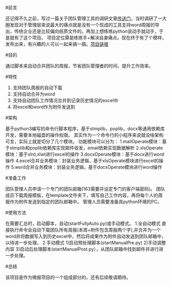 #前言

还记得不久之前，写过一篇关于团队管理工具的调研文章[传送门](https://blog.csdn.net/zhaoenweiex/article/details/76407275)，当时调研了一大圈发现对于管理层来说最大的痛点就是没有一个现成的工具支持word周报的导出，传统企业还是比较偏向纸质文件的。再加上想练练python说动手就动手，于是就有了这个项目。
项目定位算是练练手+解决自身痛点。现在终于有了个模样，发布出来，有兴趣的人可以一起来搞一搞。[项目链接](https://github.com/zhaoenweiex/weekreport)

#目的

通过脚本来自动合并团队的周报，节省团队管理者的时间，提升工作效率。

#特性

 1. 支持团队周报的自动下载
 2. 支持自动合并为word
 3. 支持自动团队工作情况合并到记录历史情况的excel中
 4. 将excel和word作为附件发送到

#架构

基于python3编写的命令行脚本程序，基于stmplib，poplib，docx等通用依赖库开发，需要本地磁盘的操作权限。
其实作为一个命令行的小程序来说就没啥架构可言，实际上就是切分了几个模块。
功能模块可以分为：
1.mailOperate模块：基于stmplib和poplib依赖库实现邮件收发，email依赖实现数据解析
2.xlsOperate模块：基于xlrd,xlwt进行excel的操作
3.docxOperate模块：基于docx进行word操作
4.excel合并业务模块：封装业务逻辑，基于xlsOperate模块进行excel的操作
5.word合并业务模块：封装业务逻辑，基于docxOperate模块进行word操作

#准备工作

团队管理人员申请一个专门的团队邮箱(163需要并设定专门的客户端密码)。
团队成员下载周报模板，在template文件夹下，填写自己工作内容，再将每个人的周报作为附件发送到指定的团队邮箱中。
管理人员需要准备具python环境的PC。

#使用方法

在需要汇总时，启动脚本，自动(startFullyAuto.py)或手动模式。
1.全自动模式
直接执行命令会自动下载团队所有周报(本周+附件包含周报两个字),并合并为一个word并将数据写入到历史excel中，然后将成果作为附件自动发送到团队邮箱中，以待进一步处理。
2.手动模式
1)启动预处理脚本(startManualPre.py)
2)手动调整内容
3)启动后处理脚本(startManualPost.py），从团队邮箱中找到邮件并进行进一步处理。

#总结

该项目是作为微报项目的一个组成部分的，还有后续敬请期待。

